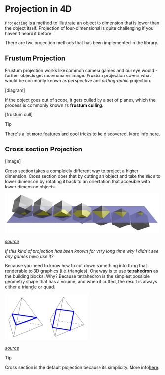 # Projection in 4D

`Projecting` is a method to illustrate an object to dimension that is lower than the object itself. Projection of four-dimensional is quite challenging if you haven't heard it before.

There are two projection methods that has been implemented in the library.

## Frustum Projection

Frustum projection works like common camera games and our eye would - further objects get more smaller image. Frustum projection covers what would be commonly known as *perspective* and *orthographic* projection. 

[diagram]

If the object goes out of scope, it gets culled by a set of planes, which the process is commonly known as **frustum culling**.

[frustum cull]

> [!TIP]
> There's a lot more features and cool tricks to be discovered. More info [here](/manual/rendering/projections/frustum.html).

## Cross section Projection

[image]

Cross section takes a completely different way to project a higher dimension. Cross section does that by cutting an object and take the *slice* to lower dimension by rotating it back to an orientation that accesible with lower dimension objects.

![image how it work](/images/crosssection-demo.png)

*[source](http://eusebeia.dyndns.org/4d/vis/04-xsec)*

*If this kind of projection has been known for very long time why I didn't see any games have use it?*

Because you need to know how to cut down something into thing that renderable to 3D graphics (i.e. triangles). One way is to use **tetrahedron** as the building blocks. Why? Because tetrahedron is the simplest possible geometry shape that has a volume, and when it cutted, the result is always either a triangle or quad.

![image tetra cutted](/images/tetrahedron-slice.png)

*[source](http://whistleralley.com/polyhedra/tetrahedron.htm)*

> [!TIP]
> Cross section is the default projection because its simplicity. More info[here](/manual/rendering/projections/crosssection.html).